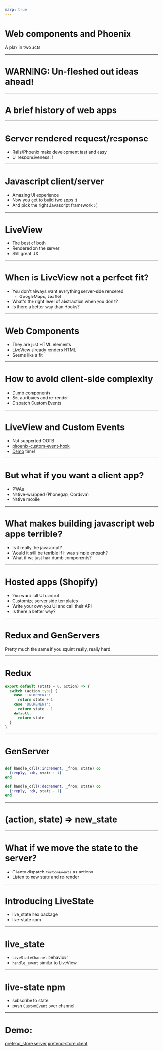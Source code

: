 ```yaml
---
marp: true
---
```

# Web components and Phoenix

A play in two acts

---

# WARNING: Un-fleshed out ideas ahead!
---
# A brief history of web apps

---
# Server rendered request/response
* Rails/Phoenix make development fast and easy
* UI responsiveness :(
---

# Javascript client/server
* Amazing UI experience
* Now you get to build two apps :(
* And pick the right Javascript framework :(

---
# LiveView
* The best of both
* Rendered on the server
* Still great UX
---
# When is LiveView not a perfect fit?
* You don't always want everything server-side rendered
  * GoogleMaps, Leaflet
* What's the right level of abstraction when you don't?
* Is there a better way than Hooks?
---
# Web Components
* They are just HTML elements
* LiveView already renders HTML
* Seems like a fit
---
# How to avoid client-side complexity
* Dumb components
* Set attributes and re-render
* Dispatch Custom Events
---
# LiveView and Custom Events
* Not supported OOTB
* [phoenix-custom-event-hook](https://github.com/gaslight/phoenix-custom-event-hook)
* [Demo](https://github.com/gaslight/phoenix-custom-events-demo) time!
---
# But what if you want a client app?
* PWAs
* Native-wrapped (Phonegap, Cordova)
* Native mobile
---
# What makes building javascript web apps terrible?
* Is it really the javascript?
* Would it still be terrible if it was simple enough?
* What if we just had dumb components?
---
# Hosted apps (Shopify)
* You want full UI control
* Customize server side templates
* Write your own you UI and call their API
* Is there a better way?
---
# Redux and GenServers
Pretty much the same if you squint really, really hard.

---
# Redux
```javascript
export default (state = 0, action) => {
  switch (action.type) {
    case 'INCREMENT':
      return state + 1
    case 'DECREMENT':
      return state - 1
    default:
      return state
  }
}
```
---
# GenServer
```elixir

def handle_call(:increment, _from, state) do
  {:reply, :ok, state + 1}
end

def handle_call(:decrement, _from, state) do
  {:reply, :ok, state - 1}
end

```
---
# (action, state) => new_state
---
# What if we move the state to the server?
* Clients dispatch `CustomEvents` as actions
* Listen to new state and re-render
---
# Introducing LiveState
* live_state hex package
* live-state npm
---
# live_state
* `LiveStateChannel` behaviour
* `handle_event` similar to LiveView
---
# live-state npm
* subscribe to state
* push `CustomEvent` over channel
---
# Demo: 
[pretend_store server](https://github.com/superchris/pretend_store_server)
[pretend-store client](https://github.com/superchris/pretend-store)
